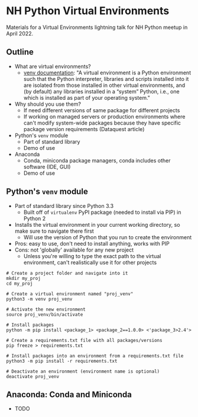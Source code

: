 # NH Python Virtual Environments

Materials for a Virtual Environments lightning talk for NH Python meetup in April 2022.


## Outline

- What are virtual environments?
    - [venv documentation](https://docs.python.org/3/library/venv.html): "A virtual environment is a Python environment such that the Python interpreter, libraries and scripts installed into it are isolated from those installed in other virtual environments, and (by default) any libraries installed in a “system” Python, i.e., one which is installed as part of your operating system."
- Why should you use them?
    - If need different versions of same package for different projects
    - If working on managed servers or production environments where can't modify system-wide packages because they have specific package version requirements (Dataquest article)
- Python's `venv` module
    - Part of standard library
    - Demo of use
- Anaconda
    - Conda, miniconda package managers, conda includes other software (IDE, GUI)
    - Demo of use

## Python's `venv` module

- Part of standard library since Python 3.3
    - Built off of `virtualenv` PyPI package (needed to install via PIP) in Python 2
- Installs the virtual environment in your current working directory, so make sure to navigate there first
    - Will use the version of Python that you run to create the environment
- Pros: easy to use, don't need to install anything, works with PIP
- Cons: not 'globally' available for any new project
    - Unless you're willing to type the exact path to the virtual environment, can't realistically use it for other projects

```shell
# Create a project folder and navigate into it
mkdir my_proj
cd my_proj

# Create a virtual environment named "proj_venv"
python3 -m venv proj_venv

# Activate the new environment
source proj_venv/bin/activate

# Install packages
python -m pip install <package_1> <package_2==1.0.0> <'package_3>2.4'>

# Create a requirements.txt file with all packages/versions
pip freeze > requirements.txt

# Install packages into an environment from a requirements.txt file
python3 -m pip install -r requirements.txt

# Deactivate an environment (environment name is optional)
deactivate proj_venv
```

## Anaconda: Conda and Miniconda

- TODO